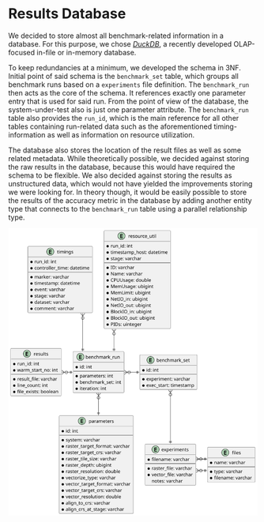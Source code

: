 # Results Database

We decided to store almost all benchmark-related information in a database. For this purpose, we chose [_DuckDB_](https://duckdb.org/), a recently developed OLAP-focused in-file or in-memory database.

To keep redundancies at a minimum, we developed the schema in 3NF. Initial point of said schema is the `benchmark_set` table, which groups all benchmark runs based on a `experiments` file definition. The `benchmark_run` then acts as the core of the schema. It references exactly one parameter entry that is used for said run. From the point of view of the database, the system-under-test also is just one parameter attribute. The `benchmark_run` table also provides the `run_id`, which is the main reference for all other tables containing run-related data such as the aforementioned timing-information as well as information on resource utilization. 

The database also stores the location of the result files as well as some related metadata. While theoretically possible, we decided against storing the raw results in the database, because this would have required the schema to be flexible. We also decided against storing the results as unstructured data, which would not have yielded the improvements storing we were looking for. In theory though, it would be easily possible to store the results of the accuracy metric in the database by adding another entity type that connects to the `benchmark_run` table using a parallel relationship type.

![Schema of the Benchi databse](_static/dbschema.svg "Schema of the Benchi databse")
